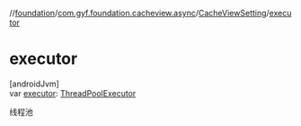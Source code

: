 //[foundation](../../../index.md)/[com.gyf.foundation.cacheview.async](../index.md)/[CacheViewSetting](index.md)/[executor](executor.md)

# executor

[androidJvm]\
var [executor](executor.md): [ThreadPoolExecutor](https://developer.android.com/reference/kotlin/java/util/concurrent/ThreadPoolExecutor.html)

线程池